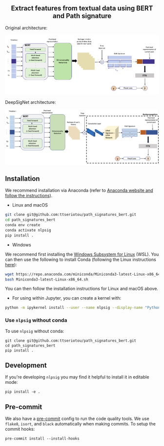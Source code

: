 <div align="center">
    <br>
    <p align="center">
    <h2>Extract features from textual data using BERT and Path signature</h2>
    </p>
</div>

Original architecture:
<p align="center">
<img src="./figs/architecture_figure.png" alt="Model architecture">
</p>

DeepSigNet architecture:
<p align="center">
<img src="./figs/updated_architecture_figure_2.png" alt="Model architecture">
</p>

## Installation

We recommend installation via Anaconda (refer to [Anaconda website and follow the instructions](https://docs.anaconda.com/anaconda/install/)).

* Linux and macOS

```bash
git clone git@github.com:ttseriotou/path_signatures_bert.git
cd path_signatures_bert
conda env create
conda activate nlpsig
pip install .
```

* Windows

We recommend first installing the [Windows Subsystem for Linux](https://docs.microsoft.com/en-us/windows/wsl/install) (WSL). You can then use the following to install Conda (following the Linux instructions [here](https://docs.conda.io/en/latest/miniconda.html#linux-installers)):

```bash
wget https://repo.anaconda.com/miniconda/Miniconda3-latest-Linux-x86_64.sh
bash Miniconda3-latest-Linux-x86_64.sh
```

You can then follow the installation instructions for Linux and macOS above.

* For using within Jupyter, you can create a kernel with:

```bash
python -m ipykernel install --user --name nlpsig --display-name "Python (nlpsig)"
```

### Use `nlpsig` without conda

To use `nlpsig` without conda:

```shell
git clone git@github.com:ttseriotou/path_signatures_bert.git
cd path_signatures_bert
pip install .
```

## Development

If you're developing `nlpsig` you may find it helpful to install it in editable mode:

```shell
pip install -e .
```

## Pre-commit

We also have a [pre-commit](https://pre-commit.com/) config to run the code quality tools. We use `flake8`, `isort`, and `black` automatically when making commits. To setup the commit hooks:

```shell
pre-commit install --install-hooks
```
